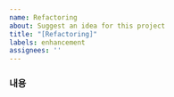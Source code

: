 ```yaml
---
name: Refactoring
about: Suggest an idea for this project
title: "[Refactoring]"
labels: enhancement
assignees: ''
---
```

### 내용
